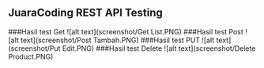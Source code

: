 ## JuaraCoding REST API Testing
###Hasil test Get
![alt text](screenshot/Get List.PNG)
###Hasil test Post
![alt text](screenshot/Post Tambah.PNG)
###Hasil test PUT
![alt text](screenshot/Put Edit.PNG)
###Hasil test Delete
![alt text](screenshot/Delete Product.PNG)